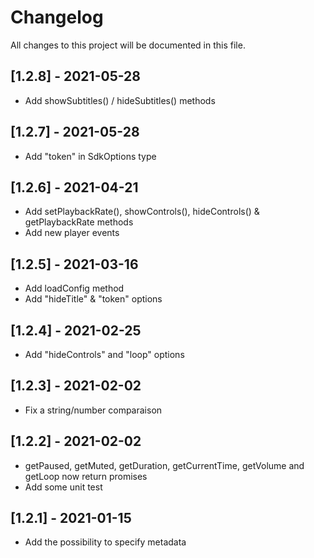 # Changelog
All changes to this project will be documented in this file.

## [1.2.8] - 2021-05-28
- Add showSubtitles() / hideSubtitles() methods
  
## [1.2.7] - 2021-05-28
- Add "token" in SdkOptions type

## [1.2.6] - 2021-04-21
- Add setPlaybackRate(), showControls(), hideControls() & getPlaybackRate methods
- Add  new player events

## [1.2.5] - 2021-03-16
- Add loadConfig method
- Add "hideTitle" & "token" options

## [1.2.4] - 2021-02-25
- Add "hideControls" and "loop" options

## [1.2.3] - 2021-02-02
- Fix a string/number comparaison

## [1.2.2] - 2021-02-02
- getPaused, getMuted, getDuration, getCurrentTime, getVolume and getLoop now return promises
- Add some unit test

## [1.2.1] - 2021-01-15
- Add the possibility to specify metadata